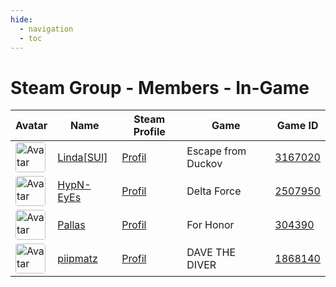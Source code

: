 ```yaml
---
hide:
  - navigation
  - toc
---
```

# Steam Group - Members - In-Game

<table id="charts-table" class="display" style="width:100%">
            <thead>
                <tr>
                    <th>Avatar</th>
                    <th>Name</th>
                    <th>Steam Profile</th>
                    <th>Game</th>
                    <th>Game ID</th>
                </tr>
            </thead>
            <tbody>
        <tr>
<td><img src="https://avatars.steamstatic.com/715689713a0bd4a947c884e2bfa8b8f2b124ea9d_full.jpg" alt="Avatar" style="width:48px;height:48px;border-radius:4px;"></td>
<td><a href="/player/76561197985981461">Linda[SUI]</a></td>
<td><a href="https://steamcommunity.com/profiles/76561197985981461/" target="_blank">Profil</a></td>
<td>Escape from Duckov</td>
<td><a href="/game/3167020" target="_blank">3167020</a></td>
</tr>
<tr>
<td><img src="https://avatars.steamstatic.com/18cf9e93edbe79213f24fd277a0c8fc05e9ec68f_full.jpg" alt="Avatar" style="width:48px;height:48px;border-radius:4px;"></td>
<td><a href="/player/76561198001272059">HypN-EyEs</a></td>
<td><a href="https://steamcommunity.com/id/HypN-EyEs/" target="_blank">Profil</a></td>
<td>Delta Force</td>
<td><a href="/game/2507950" target="_blank">2507950</a></td>
</tr>
<tr>
<td><img src="https://avatars.steamstatic.com/4630dfff0852bfa9ba5d90058491e1b218af8dd6_full.jpg" alt="Avatar" style="width:48px;height:48px;border-radius:4px;"></td>
<td><a href="/player/76561198124796053">Pallas</a></td>
<td><a href="https://steamcommunity.com/profiles/76561198124796053/" target="_blank">Profil</a></td>
<td>For Honor</td>
<td><a href="/game/304390" target="_blank">304390</a></td>
</tr>
<tr>
<td><img src="https://avatars.steamstatic.com/d80dda23bd7aac56321ff3e591ac4ad9cdee53e6_full.jpg" alt="Avatar" style="width:48px;height:48px;border-radius:4px;"></td>
<td><a href="/player/76561198130026522">piipmatz</a></td>
<td><a href="https://steamcommunity.com/id/piipmatz_ch/" target="_blank">Profil</a></td>
<td>DAVE THE DIVER</td>
<td><a href="/game/1868140" target="_blank">1868140</a></td>
</tr>
</tbody>
</table>

